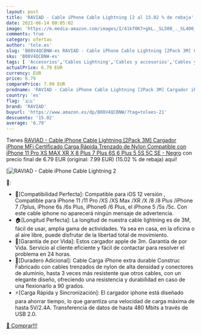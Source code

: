 ```yaml
---
layout: post
title: 'RAVIAD - Cable iPhone Cable Lightning [2 al 15.02 % de rebaja'
date: 2021-06-14 00:05:02
image: 'https://m.media-amazon.com/images/I/41kfOK7+gkL._SL500_._SL400_.jpg'
comments: true
category: ofertas
author: 'tole.es'
slug: 'B08V4QCBNW-es RAVIAD - Cable iPhone Cable Lightning [2Pack 3M] Cargador...'
sku: 'B08V4QCBNW-es'
tags: [ 'Accesorios','Cables Lightning','Cables y accesorios','Cables y conectores','Informática','iphone','raviad', ]
actualPrice: 6.79 EUR
currency: EUR
price: 6.79
comparePrice: 7.99 EUR
prodname: 'RAVIAD - Cable iPhone Cable Lightning [2Pack 3M] Cargador iPhone MFi Certificado Carga Rápida Trenzado de Nylon Compatible con iPhone 11 Pro XS MAX XR X 8 Plus 7 Plus 6S 6 Plus 5 5S 5C SE - Negro'
country: 'es'
flag: '🇪🇸'
brand: 'RAVIAD'
buyurl: 'https://www.amazon.es/dp/B08V4QCBNW/?tag=tolees-21'
descuento: '15.02'
average: '6.79'
---
```


Tienes [RAVIAD - Cable iPhone Cable Lightning [2Pack 3M] Cargador iPhone MFi Certificado Carga Rápida Trenzado de Nylon Compatible con iPhone 11 Pro XS MAX XR X 8 Plus 7 Plus 6S 6 Plus 5 5S 5C SE - Negro](https://www.amazon.es/dp/B08V4QCBNW/?tag=tolees-21) con precio final de  6.79 EUR (original: 7.99 EUR) (15.02 %  de rebaja) aqui!

[![RAVIAD - Cable iPhone Cable Lightning [2](https://m.media-amazon.com/images/I/41kfOK7+gkL._SL500_._SL400_.jpg)](https://www.amazon.es/dp/B08V4QCBNW/?tag=tolees-21)

🔎:

- 📱[Compatibilidad Perfecta]: Compatible para iOS 12 versión , Compatible para iPhone 11 /11 Pro /XS /XS Max /XR /X /8 /8 Plus /iPhone 7 /7plus, iPhone 6s /6s Plus, iPhone6 /6 Plus, el iPhone 5 /5s /5c. Con este cable iphone no aparecerá ningún mensaje de advertencia.
- 🏠[Longitud Perfecta]: La longitud de nuestra cable lightning es de 3M, fácil de usar, amplia gama de actividades. Ya sea en casa, en la oficina o al aire libre, puede disfrutar de la libertad total de movimiento.
- 🎁[Garantía de por Vida]: Estos cargador apple de 3m. Garantía de por Vida. Servicio al cliente eficiente y fácil de contactar para resolver el problema en 24 horas.
- 🎄[Duradero Adicional]: Cable Carga iPhone extra durable Construc Fabricado con cables trenzados de nylon de alta densidad y conectores de aluminio, hasta 3 veces más resistente que otros cables, con un elegante diseño, ofreciendo una resistencia y durabilidad en caso de una flexionarlo a 90 grados.
- ⚡[Carga Rápida y Sincronización]: El cargador iphone está diseñado para ahorrar tiempo, lo que garantiza una velocidad de carga máxima de hasta 5V/2.4A. Transferencia de datos de hasta 480 Mbits a través de USB 2.0.

[🛒 Comprar!!!](https://www.amazon.es/dp/B08V4QCBNW/?tag=tolees-21)
